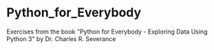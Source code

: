 # Python_for_Everybody
 Exercises from the book "Python for Everybody - Exploring Data Using Python 3" by Dr. Charles R. Severance
